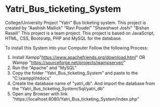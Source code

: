 # Yatri_Bus_ticketing_System
 College/University Project "Yatri" Bus ticketing system.
 This project is created by 
"Aashish Mallick"
"Ravi Poudel"
"Shawshwot Joshi"
"Bishan Rasaili"
This project is a team project.
This project is based on JavaScript, HTML, CSS, Bootsratp, PHP and MySQL for the database.

To install this System into your Computer Follow the following Process:
1) Install Xampp"https://www.apachefriends.org/download.html" OR Wampp "https://sourceforge.net/projects/wampserver/"
2) Run the "Apache" and "MySQL"
3) Copy the folder "Yatri_Bus_ticketing_System" and paste to the "C:\xampp\htdocs"
4) Create the database name of "yatri_db". And import the database from the "Yatri_Bus_ticketing_System/Sql/yatri_db"
5) Open any Browser with link "https://localhost:8080/Yatri_Bus_ticketing_System/index.php"
  
